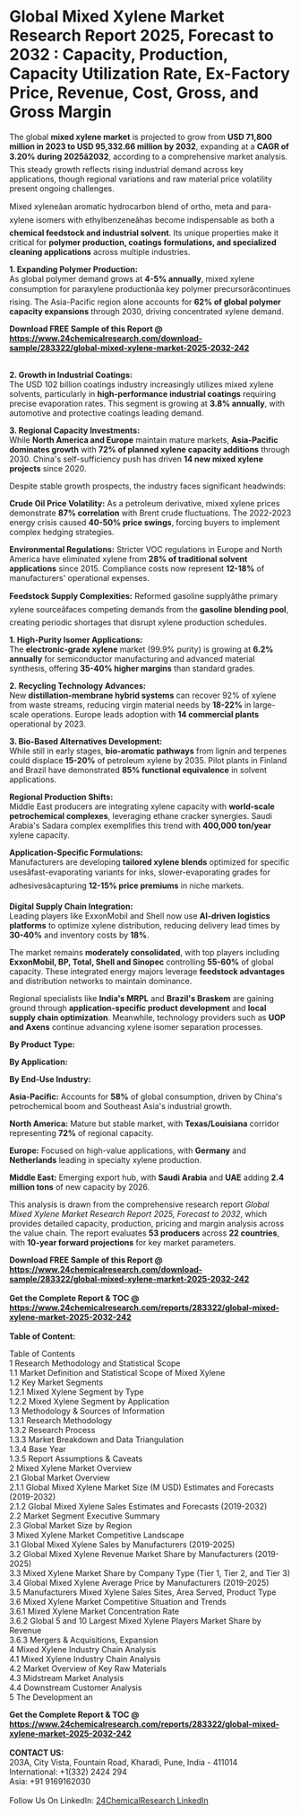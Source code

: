 <h1>Global Mixed Xylene Market Research Report 2025, Forecast to 2032 : Capacity, Production, Capacity Utilization Rate, Ex-Factory Price, Revenue, Cost, Gross, and Gross Margin</h1><p>The global <strong>mixed xylene market</strong> is projected to grow from <strong>USD 71,800 million in 2023 to USD 95,332.66 million by 2032</strong>, expanding at a <strong>CAGR of 3.20% during 2025â2032</strong>, according to a comprehensive market analysis. This steady growth reflects rising industrial demand across key applications, though regional variations and raw material price volatility present ongoing challenges.</p><p>Mixed xyleneâan aromatic hydrocarbon blend of ortho, meta and para-xylene isomers with ethylbenzeneâhas become indispensable as both a <strong>chemical feedstock and industrial solvent</strong>. Its unique properties make it critical for <strong>polymer production, coatings formulations, and specialized cleaning applications</strong> across multiple industries.</p><p><strong>1. Expanding Polymer Production:</strong><br>
As global polymer demand grows at <strong>4-5% annually</strong>, mixed xylene consumption for paraxylene productionâa key polymer precursorâcontinues rising. The Asia-Pacific region alone accounts for <strong>62% of global polymer capacity expansions</strong> through 2030, driving concentrated xylene demand.</p><div><b>Download FREE Sample of this Report @ 
            <a href="https://www.24chemicalresearch.com/download-sample/283322/global-mixed-xylene-market-2025-2032-242">
            https://www.24chemicalresearch.com/download-sample/283322/global-mixed-xylene-market-2025-2032-242</a></b></div><br><p><strong>2. Growth in Industrial Coatings:</strong><br>
The USD 102 billion coatings industry increasingly utilizes mixed xylene solvents, particularly in <strong>high-performance industrial coatings</strong> requiring precise evaporation rates. This segment is growing at <strong>3.8% annually</strong>, with automotive and protective coatings leading demand.</p><p><strong>3. Regional Capacity Investments:</strong><br>
While <strong>North America and Europe</strong> maintain mature markets, <strong>Asia-Pacific dominates growth</strong> with <strong>72% of planned xylene capacity additions</strong> through 2030. China's self-sufficiency push has driven <strong>14 new mixed xylene projects</strong> since 2020.</p><p>Despite stable growth prospects, the industry faces significant headwinds:</p><p><strong>Crude Oil Price Volatility:</strong> As a petroleum derivative, mixed xylene prices demonstrate <strong>87% correlation</strong> with Brent crude fluctuations. The 2022-2023 energy crisis caused <strong>40-50% price swings</strong>, forcing buyers to implement complex hedging strategies.</p><p><strong>Environmental Regulations:</strong> Stricter VOC regulations in Europe and North America have eliminated xylene from <strong>28% of traditional solvent applications</strong> since 2015. Compliance costs now represent <strong>12-18%</strong> of manufacturers' operational expenses.</p><p><strong>Feedstock Supply Complexities:</strong> Reformed gasoline supplyâthe primary xylene sourceâfaces competing demands from the <strong>gasoline blending pool</strong>, creating periodic shortages that disrupt xylene production schedules.</p><p><strong>1. High-Purity Isomer Applications:</strong><br>
The <strong>electronic-grade xylene</strong> market (99.9% purity) is growing at <strong>6.2% annually</strong> for semiconductor manufacturing and advanced material synthesis, offering <strong>35-40% higher margins</strong> than standard grades.</p><p><strong>2. Recycling Technology Advances:</strong><br>
New <strong>distillation-membrane hybrid systems</strong> can recover 92% of xylene from waste streams, reducing virgin material needs by <strong>18-22%</strong> in large-scale operations. Europe leads adoption with <strong>14 commercial plants</strong> operational by 2023.</p><p><strong>3. Bio-Based Alternatives Development:</strong><br>
While still in early stages, <strong>bio-aromatic pathways</strong> from lignin and terpenes could displace <strong>15-20%</strong> of petroleum xylene by 2035. Pilot plants in Finland and Brazil have demonstrated <strong>85% functional equivalence</strong> in solvent applications.</p><p><strong>Regional Production Shifts:</strong><br>
	Middle East producers are integrating xylene capacity with <strong>world-scale petrochemical complexes</strong>, leveraging ethane cracker synergies. Saudi Arabia's Sadara complex exemplifies this trend with <strong>400,000 ton/year</strong> xylene capacity.</p><p><strong>Application-Specific Formulations:</strong><br>
	Manufacturers are developing <strong>tailored xylene blends</strong> optimized for specific usesâfast-evaporating variants for inks, slower-evaporating grades for adhesivesâcapturing <strong>12-15% price premiums</strong> in niche markets.</p><p><strong>Digital Supply Chain Integration:</strong><br>
	Leading players like ExxonMobil and Shell now use <strong>AI-driven logistics platforms</strong> to optimize xylene distribution, reducing delivery lead times by <strong>30-40%</strong> and inventory costs by <strong>18%</strong>.</p><p>The market remains <strong>moderately consolidated</strong>, with top players including <strong>ExxonMobil, BP, Total, Shell and Sinopec</strong> controlling <strong>55-60%</strong> of global capacity. These integrated energy majors leverage <strong>feedstock advantages</strong> and distribution networks to maintain dominance.</p><p>Regional specialists like <strong>India's MRPL</strong> and <strong>Brazil's Braskem</strong> are gaining ground through <strong>application-specific product development</strong> and <strong>local supply chain optimization</strong>. Meanwhile, technology providers such as <strong>UOP and Axens</strong> continue advancing xylene isomer separation processes.</p><p><strong>By Product Type:</strong></p><p><strong>By Application:</strong></p><p><strong>By End-Use Industry:</strong></p><p><strong>Asia-Pacific:</strong> Accounts for <strong>58%</strong> of global consumption, driven by China's petrochemical boom and Southeast Asia's industrial growth.</p><p><strong>North America:</strong> Mature but stable market, with <strong>Texas/Louisiana</strong> corridor representing <strong>72%</strong> of regional capacity.</p><p><strong>Europe:</strong> Focused on high-value applications, with <strong>Germany</strong> and <strong>Netherlands</strong> leading in specialty xylene production.</p><p><strong>Middle East:</strong> Emerging export hub, with <strong>Saudi Arabia</strong> and <strong>UAE</strong> adding <strong>2.4 million tons</strong> of new capacity by 2026.</p><p>This analysis is drawn from the comprehensive research report <em>Global Mixed Xylene Market Research Report 2025, Forecast to 2032</em>, which provides detailed capacity, production, pricing and margin analysis across the value chain. The report evaluates <strong>53 producers</strong> across <strong>22 countries</strong>, with <strong>10-year forward projections</strong> for key market parameters.</p><div><b>Download FREE Sample of this Report @ 
            <a href="https://www.24chemicalresearch.com/download-sample/283322/global-mixed-xylene-market-2025-2032-242">
            https://www.24chemicalresearch.com/download-sample/283322/global-mixed-xylene-market-2025-2032-242</a></b></div><br><div><b>Get the Complete Report & TOC @ 
            <a href="https://www.24chemicalresearch.com/reports/283322/global-mixed-xylene-market-2025-2032-242">
            https://www.24chemicalresearch.com/reports/283322/global-mixed-xylene-market-2025-2032-242</a></b></div><br>
            <b>Table of Content:</b><p>Table of Contents<br />
1 Research Methodology and Statistical Scope<br />
1.1 Market Definition and Statistical Scope of Mixed Xylene<br />
1.2 Key Market Segments<br />
1.2.1 Mixed Xylene Segment by Type<br />
1.2.2 Mixed Xylene Segment by Application<br />
1.3 Methodology & Sources of Information<br />
1.3.1 Research Methodology<br />
1.3.2 Research Process<br />
1.3.3 Market Breakdown and Data Triangulation<br />
1.3.4 Base Year<br />
1.3.5 Report Assumptions & Caveats<br />
2 Mixed Xylene Market Overview<br />
2.1 Global Market Overview<br />
2.1.1 Global Mixed Xylene Market Size (M USD) Estimates and Forecasts (2019-2032)<br />
2.1.2 Global Mixed Xylene Sales Estimates and Forecasts (2019-2032)<br />
2.2 Market Segment Executive Summary<br />
2.3 Global Market Size by Region<br />
3 Mixed Xylene Market Competitive Landscape<br />
3.1 Global Mixed Xylene Sales by Manufacturers (2019-2025)<br />
3.2 Global Mixed Xylene Revenue Market Share by Manufacturers (2019-2025)<br />
3.3 Mixed Xylene Market Share by Company Type (Tier 1, Tier 2, and Tier 3)<br />
3.4 Global Mixed Xylene Average Price by Manufacturers (2019-2025)<br />
3.5 Manufacturers Mixed Xylene Sales Sites, Area Served, Product Type<br />
3.6 Mixed Xylene Market Competitive Situation and Trends<br />
3.6.1 Mixed Xylene Market Concentration Rate<br />
3.6.2 Global 5 and 10 Largest Mixed Xylene Players Market Share by Revenue<br />
3.6.3 Mergers & Acquisitions, Expansion<br />
4 Mixed Xylene Industry Chain Analysis<br />
4.1 Mixed Xylene Industry Chain Analysis<br />
4.2 Market Overview of Key Raw Materials<br />
4.3 Midstream Market Analysis<br />
4.4 Downstream Customer Analysis<br />
5 The Development an</p><div><b>Get the Complete Report & TOC @ 
            <a href="https://www.24chemicalresearch.com/reports/283322/global-mixed-xylene-market-2025-2032-242">
            https://www.24chemicalresearch.com/reports/283322/global-mixed-xylene-market-2025-2032-242</a></b></div><br><b>CONTACT US:</b><br>
            203A, City Vista, Fountain Road, Kharadi, Pune, India - 411014<br>
            International: +1(332) 2424 294<br>
            Asia: +91 9169162030 <br><br>
            Follow Us On LinkedIn: <a href="https://www.linkedin.com/company/24chemicalresearch/">24ChemicalResearch LinkedIn</a>